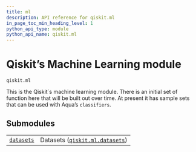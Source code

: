```yaml
---
title: ml
description: API reference for qiskit.ml
in_page_toc_min_heading_level: 1
python_api_type: module
python_api_name: qiskit.ml
---
```


<span id="module-qiskit.ml" />

<span id="qiskit-ml" />

# Qiskit’s Machine Learning module

<span id="module-qiskit.ml" />

`qiskit.ml`

This is the Qiskit\`s machine learning module. There is an initial set of function here that will be built out over time. At present it has sample sets that can be used with Aqua’s `classifiers`.

## Submodules

|                                                                                 |                                                                                                      |
| ------------------------------------------------------------------------------- | ---------------------------------------------------------------------------------------------------- |
| [`datasets`](qiskit.ml.datasets#module-qiskit.ml.datasets "qiskit.ml.datasets") | Datasets ([`qiskit.ml.datasets`](qiskit.ml.datasets#module-qiskit.ml.datasets "qiskit.ml.datasets")) |

